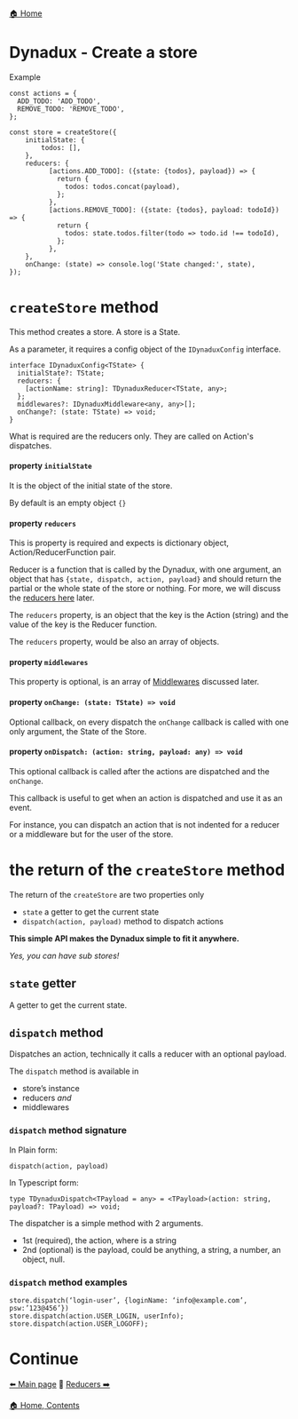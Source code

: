[🏠 Home](../README.md)

# Dynadux - Create a store

Example

```
const actions = {
  ADD_TODO: 'ADD_TODO',
  REMOVE_TODO: 'REMOVE_TODO',
};

const store = createStore({
    initialState: {
        todos: [],
    },
    reducers: {
          [actions.ADD_TODO]: ({state: {todos}, payload}) => {
            return {
              todos: todos.concat(payload),
            };
          },
          [actions.REMOVE_TODO]: ({state: {todos}, payload: todoId}) => {
            return {
              todos: state.todos.filter(todo => todo.id !== todoId),
            };
          },
    },
    onChange: (state) => console.log('State changed:', state),
});

```

# `createStore` method

This method creates a store. A store is a State.

As a parameter, it requires a config object of the `IDynaduxConfig` interface.

```
interface IDynaduxConfig<TState> {
  initialState?: TState;
  reducers: {
    [actionName: string]: TDynaduxReducer<TState, any>;
  };
  middlewares?: IDynaduxMiddleware<any, any>[];
  onChange?: (state: TState) => void;
}
```
What is required are the reducers only. They are called on Action's dispatches.

#### property `initialState`

It is the object of the initial state of the store.

By default is an empty object `{}`

#### property `reducers`

This is property is required and expects is dictionary object, Action/ReducerFunction pair.

Reducer is a function that is called by the Dynadux, with one argument, an object that has `{state, dispatch, action, payload}` and should return the partial or the whole state of the store or nothing. 
For more, we will discuss the [reducers here](./Reducers.md) later.

The `reducers` property, is an object that the key is the Action (string) and the value of the key is the Reducer function.

The `reducers` property, would be also an array of objects.

#### property `middlewares`

This property is optional, is an array of [Middlewares](./Middlewares.md) discussed later.

#### property `onChange: (state: TState) => void`

Optional callback, on every dispatch the `onChange` callback is called with one only argument, the State of the Store.

#### property `onDispatch: (action: string, payload: any) => void`

This optional callback is called after the actions are dispatched and the `onChange`.

This callback is useful to get when an action is dispatched and use it as an event.

For instance, you can dispatch an action that is not indented for a reducer or a middleware but for the user of the store.

# the return of the `createStore` method

The return of the `createStore` are two properties only
- `state` a getter to get the current state
- `dispatch(action, payload)` method to dispatch actions

**This simple API makes the Dynadux simple to fit it anywhere.**

_Yes, you can have sub stores!_

## `state` getter

A getter to get the current state.

## `dispatch` method

Dispatches an action, technically it calls a reducer with an optional payload.

The `dispatch` method is available in

- store’s instance
- reducers _and_
- middlewares

### `dispatch` method signature

In Plain form:
```
dispatch(action, payload)
```
In Typescript form:
```
type TDynaduxDispatch<TPayload = any> = <TPayload>(action: string, payload?: TPayload) => void;
```

The dispatcher is a simple method with 2 arguments.

- 1st (required), the action, where is a string
- 2nd (optional) is the payload, could be anything, a string, a number, an object, null. 

### `dispatch` method examples

```
store.dispatch(‘login-user’, {loginName: ‘info@example.com’, psw:’123@456’})
store.dispatch(action.USER_LOGIN, userInfo);
store.dispatch(action.USER_LOGOFF);
```

# Continue

[⬅️ Main page](../README.md) 🔶 [Reducers ➡️](./Reducers.md) 

[🏠 Home, Contents](../README.md#table-of-contents)

